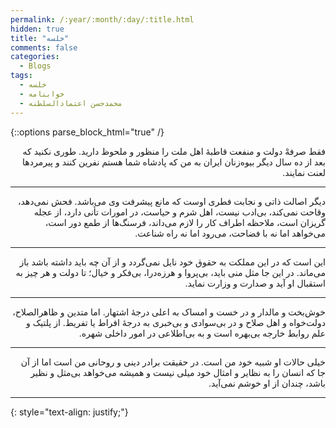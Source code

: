 ```yaml
---
permalink: /:year/:month/:day/:title.html
hidden: true
title: "خلسه"
comments: false
categories:
  - Blogs
tags:
  - خلسه
  - خوابنامه
  - محمدحسن اعتمادالسلطنه
---
```


{::options parse_block_html="true" /}
<div dir='rtl' align='right'>
فقط صرفهْ دولت و منفعت قاطبهٔ اهل ملت را منظور و ملحوظ دارید. طوری نکنید که بعد از ده سال دیگر بیوه‌زنان ایران به من که پادشاه شما هستم نفرین کنند و پیرمردها لعنت نمایند.

---

دیگر اصالت ذاتی و نجابت فطری اوست که مانع پیشرفت وی می‌باشد. فحش نمی‌دهد، وقاحت نمی‌کند، بی‌ادب نیست، اهل شرم و حیاست، در امورات تأنی دارد، از عجله گریزان است، ملاحظه اطراف کار را لازم می‌داند، فرسنگ‌ها از طمع دور است، می‌خواهد اما نه با فضاحت، می‌رود اما نه راه شناعت.

---

این است که در این مملکت به حقوق خود نایل نمی‌گردد و از آن چه باید داشته باشد باز می‌ماند. در این جا مثل منی باید، بی‌پروا و هرزه‌درا، بی‌فکر و خیال؛ تا دولت و هر چیز به استقبال او آید و صدارت و وزارت نماید.

---

خوش‌بخت و مالدار و در خست و امساک به اعلی درجهٔ اشتهار. اما متدین و ظاهرالصلاح، دولت‌خواه و اهل صلاح و در بی‌سوادی و بی‌خبری به درجهٔ افراط یا تفریط. از پلتیک و علم روابط خارجه بی‌بهره است و به بی‌اطلاعی در امور داخلی شهره.

---

خیلی حالات او شبیه خود من است. در حقیقت برادر دینی و روحانی من است اما از آن جا که انسان را به نظایر و امثال خود میلی نیست و همیشه می‌خواهد بی‌مثل و نظیر باشد، چندان از او خوشم نمی‌آید.

---

</div>
{: style="text-align: justify;"}